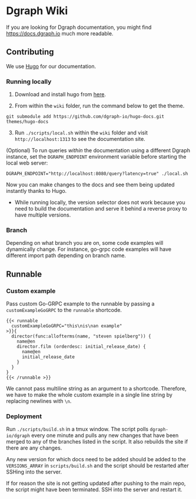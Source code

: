 # Dgraph Wiki

If you are looking for Dgraph documentation, you might find https://docs.dgraph.io much more readable.

## Contributing

We use [Hugo](https://gohugo.io/) for our documentation.

### Running locally

1. Download and install hugo from [here](https://github.com/spf13/hugo/releases).

2. From within the `wiki` folder, run the command below to get the theme.

```
git submodule add https://github.com/dgraph-io/hugo-docs.git themes/hugo-docs
```

3. Run `./scripts/local.sh` within the `wiki` folder and visit `http://localhost:1313` to see the
documentation site.

(Optional) To run queries *within* the documentation using a different Dgraph instance, set the `DGRAPH_ENDPOINT` environment variable before starting the local web server:
```
DGRAPH_ENDPOINT="http://localhost:8080/query?latency=true" ./local.sh
```

Now you can make changes to the docs and see them being updated instantly thanks to Hugo.

* While running locally, the version selector does not work because you need to build the documentation and serve it behind a reverse proxy to have multiple versions.

### Branch

Depending on what branch you are on, some code examples will dynamically change. For instance, go-grpc code examples will have different import path depending on branch name.


## Runnable

### Custom example

Pass custom Go-GRPC example to the runnable by passing a `customExampleGoGRPC` to the `runnable` shortcode.

```
{{< runnable
  customExampleGoGRPC="this\nis\nan example"
>}}{
  director(func:allofterms(name, "steven spielberg")) {
    name@en
    director.film (orderdesc: initial_release_date) {
      name@en
      initial_release_date
    }
  }
}
{{< /runnable >}}
```

We cannot pass multiline string as an argument to a shortcode. Therefore, we
have to make the whole custom example in a single line string by replacing newlines with `\n`.

### Deployment

Run `./scripts/build.sh` in a tmux window. The script polls `dgraph-io/dgraph` every one minute
and pulls any new changes that have been merged to any of the branches listed in the script.
It also rebuilds the site if there are any changes.

Any new version for which docs need to be added should be added to the `VERSIONS_ARRAY` in
`scripts/build.sh` and the script should be restarted after SSHing into the server.

If for reason the site is not getting updated after pushing to the main repo, the script might have been
terminated. SSH into the server and restart it.
